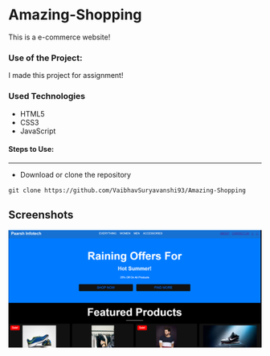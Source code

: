 # Amazing-Shopping
This is a e-commerce website!


### Use of the Project:
I made this project for assignment!

### Used Technologies
  * HTML5
  * CSS3
  * JavaScript


#### Steps to Use:

---

- Download or clone the repository

```
git clone https://github.com/VaibhavSuryavanshi93/Amazing-Shopping
```
 

## Screenshots 
![Amazing-Shopping](./img/Amazing.png)

